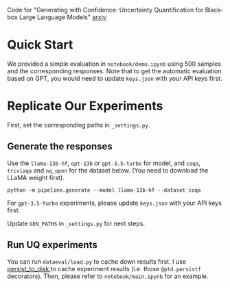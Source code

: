 
Code for "Generating with Confidence: Uncertainty Quantification for Black-box Large Language Models" [arxiv](https://arxiv.org/abs/2305.19187).

# Quick Start
We provided a simple evaluation in `notebook/demo.ipynb` using 500 samples and the corresponding responses.
Note that to get the automatic evaluation based on GPT, you would need to update `keys.json` with your API keys first.

# Replicate Our Experiments
First, set the corresponding paths in `_settings.py`.

## Generate the responses
Use the `llama-13b-hf`, `opt-13b` or `gpt-3.5-turbo` for model, and `coqa`, `triviaqa` and `nq_open` for the dataset  below. (You need to download the LLaMA weight first).
```
python -m pipeline.generate --model llama-13b-hf --dataset coqa
```
For `gpt-3.5-turbo` experiments, please update `keys.json` with your API keys first.

Update `GEN_PATHS` in `_settings.py` for next steps.

## Run UQ experiments
You can run `dataeval/load.py` to cache down results first.
I use [persist_to_disk ](https://pypi.org/project/persist-to-disk/) to cache experiment results (i.e. those `@ptd.persistf` decorators).
Then, please refer to `notebook/main.ipynb` for an example.
